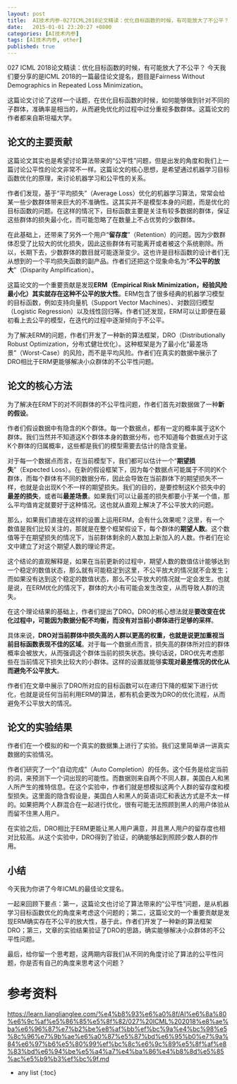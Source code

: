 ```yaml
---
layout: post
title:  AI技术内参-027ICML2018论文精读：优化目标函数的时候，有可能放大了不公平？
date:   2015-01-01 23:20:27 +0800
categories: [AI技术内参]
tags: [AI技术内参, other]
published: true
---
```




027 ICML 2018论文精读：优化目标函数的时候，有可能放大了不公平？
今天我们要分享的是ICML 2018的一篇最佳论文提名，题目是Fairness Without Demographics in Repeated Loss Minimization。

这篇论文讨论了这样一个话题，在优化目标函数的时候，如何能够做到针对不同的子群体，准确率是相当的，从而避免优化的过程中过分重视多数群体。这篇论文的作者都来自斯坦福大学。

## 论文的主要贡献

这篇论文其实也是希望讨论算法带来的“公平性”问题，但是出发的角度和我们上一篇讨论公平性的论文非常不一样。这篇论文的核心思想，是希望通过机器学习目标函数优化的原理，来讨论机器学习和公平性的关系。

作者们发现，基于“平均损失”（Average Loss）优化的机器学习算法，常常会给某一些少数群体带来巨大的不准确性。这其实并不是模型本身的问题，而是优化的目标函数的问题。在这样的情况下，目标函数主要是关注有较多数据的群体，保证这些群体的损失最小化，而可能忽略了在数量上不占优势的少数群体。

在此基础上，还带来了另外一个用户“**留存度**”（Retention）的问题。因为少数群体忍受了比较大的优化损失，因此这些群体有可能离开或者被这个系统剔除。所以，长期下去，少数群体的数目就可能逐渐变少。这也许是目标函数的设计者们无从想到的一个平均损失函数的副产品。作者们还把这个现象命名为“**不公平的放大**”（Disparity Amplification）。

这篇论文的一个重要贡献是发现**ERM（Empirical Risk Minimization，经验风险最小化）其实就存在这种不公平的放大性**。ERM包含了很多经典的机器学习模型的目标函数，例如支持向量机（Support Vector Machines）、对数回归模型（Logistic Regression）以及线性回归等。作者们还发现，ERM可以让即便在最初看上去公平的模型，在迭代的过程中逐渐倾向于不公平。

为了解决ERM的问题，作者们开发了一种新的算法框架，DRO（Distributionally Robust Optimization，分布式健壮优化）。这种框架是为了最小化“最差场景”（Worst-Case）的风险，而不是平均风险。作者们在真实的数据中展示了DRO相比于ERM更能够解决小众群体的不公平性问题。

## 论文的核心方法

为了解决在ERM下的对不同群体的不公平性问题，作者们首先对数据做了一种**新的假设**。

作者们假设数据中有隐含的K个群体。每一个数据点，都有一定的概率属于这K个群体。我们当然并不知道这K个群体本身的数据分布，也不知道每个数据点对于这K个群体的归属概率，这些都是我们的模型需要去估计的隐含变量。

对于每一个数据点而言，在当前模型下，我们都可以估计一个“**期望损失**”（Expected Loss）。在新的假设框架下，因为每个数据点可能属于不同的K个群体，而每个群体有不同的数据分布，因此会导致在当前群体下的期望损失不一样，也就是会出现K个不一样的期望损失。我们的目的，是要控制这K个损失中的**最差的损失**，或者叫**最差场景**。如果我们可以让最差的损失都要小于某一个值，那么平均值肯定就要好于这种情况。这也就从直观上解决了不公平放大的问题。

那么，如果我们直接在这样的设置上运用ERM，会有什么效果呢？这里，有一个数值是我们比较关注的，那就是在整个框架假设下，每个群体的**期望人数**。这个数值等于在期望损失的情况下，当前群体剩余的人数加上新加入的人数。作者们在论文中建立了对这个期望人数的理论界定。

这个结论的直观解释是，如果在当前更新的过程中，期望人数的数值估计能够达到一个稳定的数值状态，那么就有可能稳定到这里，不公平放大的情况就不会发生；而如果没有达到这个稳定的数值状态，那么不公平放大的情况就一定会发生。也就是说，在ERM优化的情况下，群体的大小有可能会发生改变，从而导致人群的流失。

在这个理论结果的基础上，作者们提出了DRO。DRO的核心想法就是**要改变在优化过程中，可能因为数据分配不均衡，而没有对当前小群体进行足够的采样**。

具体来说，**DRO对当前群体中损失高的人群以更高的权重，也就是说更加重视当前目标函数表现不佳的区域**。对于每一个数据点而言，损失高的群体所对应的群体概率会被放大，从而强调这个群体当前的损失状态。换句话说，DRO优先考虑那些在当前情况下损失比较大的小群体。这样的设置就能够**实现对最差情况的优化从而避免不公平放大**。

作者们在文章中展示了DRO所对应的目标函数可以在递归下降的框架下进行优化，也就是说任何当前利用ERM的算法，都有机会更改为DRO的优化流程，从而避免不公平放大的情况。

## 论文的实验结果

作者们在一个模拟的和一个真实的数据集上进行了实验。我们这里简单讲一讲真实数据的实验情况。

作者们研究了一个“自动完成”（Auto Completion）的任务。这个任务是给定当前的词，来预测下一个词出现的可能性。而数据则来自两个不同人群，美国白人和黑人所产生的推特信息。在这个实验中，作者们就是想模拟这两个人群的留存度和模型损失。这里面的隐含假设是，美国白人和黑人的英语词汇和表达方式是不太一样的。如果把两个人群混合在一起进行优化，很有可能无法照顾到黑人的用户体验从而留不住黑人用户。

在实验之后，DRO相比于ERM更能让黑人用户满意，并且黑人用户的留存度也相对比较高。从这个实验中，DRO得到了验证，的确能够起到照顾少数人群的作用。

## 小结

今天我为你讲了今年ICML的最佳论文提名。

一起来回顾下要点：第一，这篇论文也讨论了算法带来的“公平性”问题，是从机器学习目标函数优化的角度来考虑这个问题的；第二，这篇论文的一个重要贡献是发现ERM确实存在不公平的放大性，基于此，作者们开发了一种新的算法框架DRO；第三，文章的实验结果验证了DRO的思路，确实能够解决小众群体的不公平性问题。

最后，给你留一个思考题，这两期内容我们从不同的角度讨论了算法的公平性问题，你是否有自己的角度来思考这个问题？




# 参考资料

https://learn.lianglianglee.com/%e4%b8%93%e6%a0%8f/AI%e6%8a%80%e6%9c%af%e5%86%85%e5%8f%82/027%20ICML%202018%e8%ae%ba%e6%96%87%e7%b2%be%e8%af%bb%ef%bc%9a%e4%bc%98%e5%8c%96%e7%9b%ae%e6%a0%87%e5%87%bd%e6%95%b0%e7%9a%84%e6%97%b6%e5%80%99%ef%bc%8c%e6%9c%89%e5%8f%af%e8%83%bd%e6%94%be%e5%a4%a7%e4%ba%86%e4%b8%8d%e5%85%ac%e5%b9%b3%ef%bc%9f.md

* any list
{:toc}
